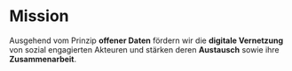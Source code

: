 # Mission

Ausgehend vom Prinzip **offener Daten** fördern wir die **digitale Vernetzung** von sozial engagierten Akteuren und stärken deren **Austausch** sowie ihre **Zusammenarbeit**.
